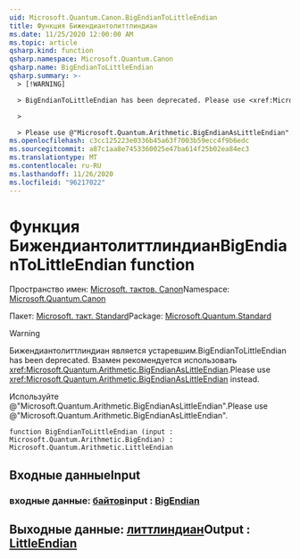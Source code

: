 ```yaml
---
uid: Microsoft.Quantum.Canon.BigEndianToLittleEndian
title: Функция Бижендиантолиттлиндиан
ms.date: 11/25/2020 12:00:00 AM
ms.topic: article
qsharp.kind: function
qsharp.namespace: Microsoft.Quantum.Canon
qsharp.name: BigEndianToLittleEndian
qsharp.summary: >-
  > [!WARNING]

  > BigEndianToLittleEndian has been deprecated. Please use <xref:Microsoft.Quantum.Arithmetic.BigEndianAsLittleEndian> instead.

  >

  > Please use @"Microsoft.Quantum.Arithmetic.BigEndianAsLittleEndian".
ms.openlocfilehash: c3cc125223e0336b45a63f7003b59ecc4f9b6edc
ms.sourcegitcommit: a87c1aa8e7453360025e47ba614f25b02ea84ec3
ms.translationtype: MT
ms.contentlocale: ru-RU
ms.lasthandoff: 11/26/2020
ms.locfileid: "96217022"
---
```

# <a name="bigendiantolittleendian-function"></a><span data-ttu-id="e712f-102">Функция Бижендиантолиттлиндиан</span><span class="sxs-lookup"><span data-stu-id="e712f-102">BigEndianToLittleEndian function</span></span>

<span data-ttu-id="e712f-103">Пространство имен: [Microsoft. тактов. Canon](xref:Microsoft.Quantum.Canon)</span><span class="sxs-lookup"><span data-stu-id="e712f-103">Namespace: [Microsoft.Quantum.Canon](xref:Microsoft.Quantum.Canon)</span></span>

<span data-ttu-id="e712f-104">Пакет: [Microsoft. такт. Standard](https://nuget.org/packages/Microsoft.Quantum.Standard)</span><span class="sxs-lookup"><span data-stu-id="e712f-104">Package: [Microsoft.Quantum.Standard](https://nuget.org/packages/Microsoft.Quantum.Standard)</span></span>


> [!WARNING]
> <span data-ttu-id="e712f-105">Бижендиантолиттлиндиан является устаревшим.</span><span class="sxs-lookup"><span data-stu-id="e712f-105">BigEndianToLittleEndian has been deprecated.</span></span> <span data-ttu-id="e712f-106">Взамен рекомендуется использовать <xref:Microsoft.Quantum.Arithmetic.BigEndianAsLittleEndian>.</span><span class="sxs-lookup"><span data-stu-id="e712f-106">Please use <xref:Microsoft.Quantum.Arithmetic.BigEndianAsLittleEndian> instead.</span></span>
>
> <span data-ttu-id="e712f-107">Используйте @"Microsoft.Quantum.Arithmetic.BigEndianAsLittleEndian".</span><span class="sxs-lookup"><span data-stu-id="e712f-107">Please use @"Microsoft.Quantum.Arithmetic.BigEndianAsLittleEndian".</span></span>



```qsharp
function BigEndianToLittleEndian (input : Microsoft.Quantum.Arithmetic.BigEndian) : Microsoft.Quantum.Arithmetic.LittleEndian
```


## <a name="input"></a><span data-ttu-id="e712f-108">Входные данные</span><span class="sxs-lookup"><span data-stu-id="e712f-108">Input</span></span>

### <a name="input--bigendian"></a><span data-ttu-id="e712f-109">входные данные: [байтов](xref:Microsoft.Quantum.Arithmetic.BigEndian)</span><span class="sxs-lookup"><span data-stu-id="e712f-109">input : [BigEndian](xref:Microsoft.Quantum.Arithmetic.BigEndian)</span></span>





## <a name="output--littleendian"></a><span data-ttu-id="e712f-110">Выходные данные: [литтлиндиан](xref:Microsoft.Quantum.Arithmetic.LittleEndian)</span><span class="sxs-lookup"><span data-stu-id="e712f-110">Output : [LittleEndian](xref:Microsoft.Quantum.Arithmetic.LittleEndian)</span></span>

